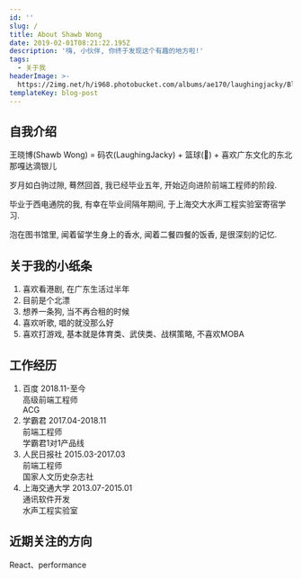 ```yaml
---
id: ''
slug: /
title: About Shawb Wong
date: 2019-02-01T08:21:22.195Z
description: '嗨, 小伙伴, 你终于发现这个有趣的地方啦!'
tags:
  - 关于我
headerImage: >-
  https://2img.net/h/i968.photobucket.com/albums/ae170/laughingjacky/Blog%20Assets%202019/draw_map2_zpsblhibx2r.jpg
templateKey: blog-post
---
```

## 自我介绍

王晓博(Shawb Wong) = 码农(LaughingJacky) + 篮球(🏀) + 喜欢广东文化的东北那嘎达滴银儿

岁月如白驹过隙, 蓦然回首, 我已经毕业五年, 开始迈向进阶前端工程师的阶段.

毕业于西电通院的我, 有幸在毕业间隔年期间, 于上海交大水声工程实验室寄宿学习. 

泡在图书馆里, 闻着留学生身上的香水, 闻着二餐四餐的饭香, 是很深刻的记忆.

## 关于我的小纸条

1. 喜欢看港剧, 在广东生活过半年
2. 目前是个北漂
3. 想养一条狗, 当不再合租的时候
4. 喜欢听歌, 唱的就没那么好
5. 喜欢打游戏, 基本就是体育类、武侠类、战棋策略, 不喜欢MOBA

## 工作经历

1. 百度 2018.11-至今\
   高级前端工程师\
   ACG
2. 学霸君 2017.04-2018.11\
   前端工程师\
   学霸君1对1产品线
3. 人民日报社 2015.03-2017.03\
   前端工程师\
   国家人文历史杂志社
4. 上海交通大学 2013.07-2015.01\
   通讯软件开发\
   水声工程实验室

## 近期关注的方向

React、performance
